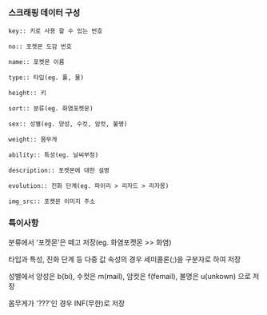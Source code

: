 ### 스크래핑 데이터  구성


    key:: 키로 사용 할 수 있는 번호
    
    no:: 포켓몬 도감 번호
    
    name:: 포켓몬 이름
    
    type:: 타입(eg. 풀, 물)
    
    height:: 키
    
    sort:: 분류(eg. 화염포켓몬)
    
    sex:: 성별(eg. 양성, 수컷, 암컷, 불명)
    
    weight:: 몸무게
    
    ability:: 특성(eg. 날씨부정)
    
    description:: 포켓몬에 대한 설명
    
    evolution:: 진화 단계(eg. 파이리 > 리자드 > 리자몽)
    
    img_src:: 포켓몬 이미지 주소


### 특이사항

분류에서 '포켓몬'은 떼고 저장(eg. 화염포켓몬 >> 화염)

타입과 특성, 진화 단계 등 다중 값 속성의 경우 세미콜론(;)을 구분자로 하여 저장

성별에서 양성은 b(bi), 수컷은 m(mail), 암컷은 f(femail), 불명은 u(unkown) 으로 저장

몸무게가 '???'인 경우 INF(무한)로 저장
